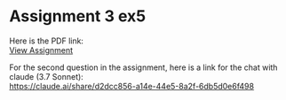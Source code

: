 # Assignment 3 ex5

Here is the PDF link:  
[View Assignment](./Assignment3_ex5.pdf)

For the second question in the assignment, here is a link for the chat with claude (3.7 Sonnet):  
https://claude.ai/share/d2dcc856-a14e-44e5-8a2f-6db5d0e6f498
